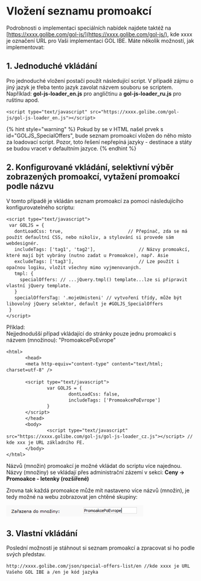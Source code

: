 # Vložení seznamu promoakcí

Podrobnosti o implementaci speciálních nabídek najdete taktéž na [https://xxxx.golibe.com/gol-js/](https://xxxx.golibe.com/gol-js/), kde xxxx je označení URL pro Vaši implementaci GOL IBE. Máte několik možností, jak implementovat:

## 1. Jednoduché vkládání

Pro jednoduché vložení postačí použít následující script. V případě zájmu o jiný jazyk je třeba tento jazyk zavolat názvem souboru se scriptem. Například: **gol-js-loader\_en.js** pro angličtinu a **gol-js-loader\_ru.js** pro ruštinu apod.

```markup
<script type="text/javascript" src="https://xxxx.golibe.com/gol-js/gol-js-loader_en.js"></script>
```

{% hint style="warning" %}
Pokud by se v HTML našel prvek s id="GOLJS\_SpecialOffers", bude seznam promoakcí vložen do něho místo za loadovací script. Pozor, toto řešení nepřepíná jazyky - destinace a státy se budou vracet v defaultním jazyce.
{% endhint %}

## 2. Konfigurované vkládání, selektivní výběr zobrazených promoakcí, vytažení promoakcí podle názvu

V tomto případě je vkládán seznam promoakcí za pomoci následujícího konfigurovatelného scriptu:

```markup
<script type="text/javascript">
 var GOLJS = {
   dontLoadCss: true,                        // Přepínač, zda se má použít defaultní CSS, nebo nikoliv, a stylování si provede sám webdesignér.
   includeTags: ['tag1', 'tag2'],                // Názvy promoakcí, které mají být vybrány (nutno zadat u Promoakce), např. Asie
   excludeTags: ['tag3'],                        // Lze použít i opačnou logiku, vložit všechny mimo vyjmenovaných.
   tmpl: {
     specialOffers: // ...jQuery.tmpl() template...lze si připravit vlastní jQuery template.
   }
   specialOffersTag: '.mojeUmisteni' // vytvoření třídy, může být libovolný jQuery selektor, default je #GOLJS_SpecialOffers
 }
</script>
```

Příklad:  
Nejjednodušší případ vkládající do stránky pouze jednu promoakci s názvem \(množinou\): "PromoakcePoEvrope"

```markup
<html>
       <head>
       <meta http-equiv="content-type" content="text/html; charset=utf-8" />

       <script type="text/javascript">
               var GOLJS = {
                       dontLoadCss: false,
                       includeTags: ['PromoakcePoEvrope']
               }
       </script>
       </head>
       <body>
               <script type="text/javascript" src="https://xxxx.golibe.com/gol-js/gol-js-loader_cz.js"></script> // kde xxx je URL základního FE.
       </body>
</html>
```

Názvů \(množin\) promoakcí je možné vkládat do scriptu více najednou. Názvy \(množiny\) se vkládají přes administrační zázemí v sekci: **Ceny -&gt; Promoakce - letenky \(rozšířené\)**

Zrovna tak každá promoakce může mít nastaveno více názvů \(množin\), je tedy možné na webu zobrazovat jen chtěné skupiny:

![](../../.gitbook/assets/image%20%2818%29.png)

## 3. Vlastní vkládání

Poslední možností je stáhnout si seznam promoakcí a zpracovat si ho podle svých představ.

```http
http://xxxx.golibe.com/json/special-offers-list/en //kde xxxx je URL Vašeho GOL IBE a /en je kód jazyka
```



